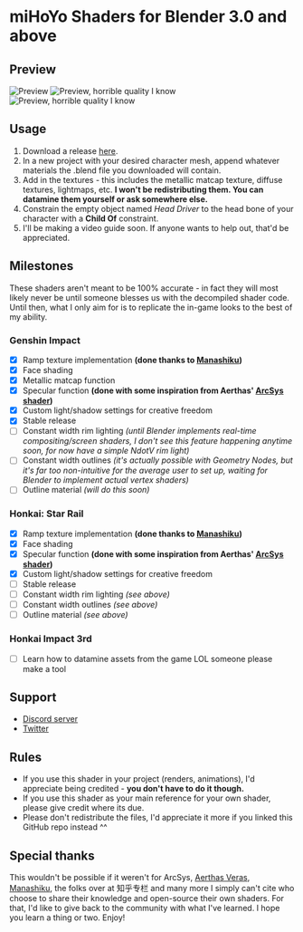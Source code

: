 # miHoYo Shaders for Blender 3.0 and above

## Preview
![Preview](https://pbs.twimg.com/media/FFG9XFZVIAEGbax?format=jpg)
![Preview, horrible quality I know](https://github.com/Festivize/Blender-miHoYo-Shaders/blob/main/genshin-preview/genshin-preview1.gif)
![Preview, horrible quality I know](https://github.com/Festivize/Blender-miHoYo-Shaders/blob/main/genshin-preview/genshin-preview2.gif)

## Usage
1. Download a release [here](https://github.com/Festivize/Blender-miHoYo-Shaders/releases).
2. In a new project with your desired character mesh, append whatever materials the .blend file you downloaded will contain.
3. Add in the textures - this includes the metallic matcap texture, diffuse textures, lightmaps, etc. **I won't be redistributing them. You can datamine them yourself or ask somewhere else.**
4. Constrain the empty object named *Head Driver* to the head bone of your character with a **Child Of** constraint.
5. I'll be making a video guide soon. If anyone wants to help out, that'd be appreciated.

## Milestones
These shaders aren't meant to be 100% accurate - in fact they will most likely never be until someone blesses us with the decompiled shader code. Until then, what I only aim for is to replicate the in-game looks to the best of my ability.

### Genshin Impact
- [x] Ramp texture implementation **(done thanks to [Manashiku](https://github.com/Manashiku/MMDGenshin/))**
- [x] Face shading
- [x] Metallic matcap function
- [x] Specular function **(done with some inspiration from Aerthas' [ArcSys shader](https://github.com/Aerthas/BLENDER-Arc-System-Works-Shader))**
- [x] Custom light/shadow settings for creative freedom
- [x] Stable release
- [ ] Constant width rim lighting *(until Blender implements real-time compositing/screen shaders, I don't see this feature happening anytime soon, for now have a simple NdotV rim light)*
- [ ] Constant width outlines *(it's actually possible with Geometry Nodes, but it's far too non-intuitive for the average user to set up, waiting for Blender to implement actual vertex shaders)*
- [ ] Outline material *(will do this soon)*

### Honkai: Star Rail
- [x] Ramp texture implementation **(done thanks to [Manashiku](https://github.com/Manashiku/MMDGenshin/))**
- [x] Face shading
- [x] Specular function **(done with some inspiration from Aerthas' [ArcSys shader](https://github.com/Aerthas/BLENDER-Arc-System-Works-Shader))**
- [x] Custom light/shadow settings for creative freedom
- [ ] Stable release
- [ ] Constant width rim lighting *(see above)*
- [ ] Constant width outlines *(see above)*
- [ ] Outline material *(see above)*

### Honkai Impact 3rd
- [ ] Learn how to datamine assets from the game LOL someone please make a tool

## Support
- [Discord server](https://discord.gg/Sp9vDCvWRW)
- [Twitter](https://twitter.com/Festivizing)

## Rules
- If you use this shader in your project (renders, animations), I'd appreciate being credited - **you don't have to do it though.**
- If you use this shader as your main reference for your own shader, please give credit where its due.
- Please don't redistribute the files, I'd appreciate it more if you linked this GitHub repo instead ^^

## Special thanks
This wouldn't be possible if it weren't for ArcSys, [Aerthas Veras](https://github.com/Aerthas/), [Manashiku](https://github.com/Manashiku/), the folks over at 知乎专栏 and many more I simply can't cite who choose to share their knowledge and open-source their own shaders. For that, I'd like to give back to the community with what I've learned. I hope you learn a thing or two. Enjoy!
